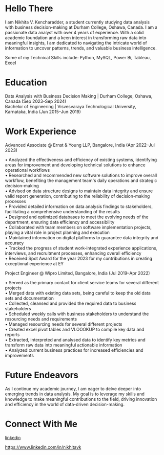 # Hello There
I am Nikhita V. Kencharadder, a student currently studying data analysis with business decision-making at Durham College, Oshawa, Canada. I am a passionate data analyst with over 4 years of experience. With a solid academic foundation and a keen interest in transforming raw data into meaningful insights, I am dedicated to navigating the intricate world of information to uncover patterns, trends, and valuable business intelligence.

Some of my Technical Skills include: Python, MySQL, Power Bi, Tableau, Excel

# Education
Data Analysis with Business Decision Making | Durham College, Oshawa, Canada (Sep 2023–Sep 2024) <br>
Bachelor of Engineering | Visvesvaraya Technological University, Karnataka, India (Jun 2015–Jun 2019)

# Work Experience
Advanced Associate @ Ernst & Young LLP, Bangalore, India (Apr 2022–Jul 2023)

• Analyzed the effectiveness and efficiency of existing systems, identifying areas for improvement and developing technical solutions to enhance operational workflows <br>
• Researched and recommended new software solutions to improve overall workflow, benefiting the management team's daily operations and strategic decision-making <br>
• Advised on data structure designs to maintain data integrity and ensure valid report generation, contributing to the reliability of decision-making processes <br>
• Provided detailed information on data analysis findings to stakeholders, facilitating a comprehensive understanding of the results <br>
• Designed and optimized databases to meet the evolving needs of the department, ensuring data efficiency and accessibility <br>
• Collaborated with team members on software implementation projects, playing a vital role in project planning and execution <br>
• Maintained information on digital platforms to guarantee data integrity and accuracy <br>
• Tracked the progress of student work-integrated experience applications, interviews, and recruitment processes, enhancing overall efficiency <br>
• Received Spot Award for the year 2023 for my contributions in creating exceptional experience at EY <br>

Project Engineer @ Wipro Limited, Bangalore, India (Jul 2019–Apr 2022)

• Served as the primary contact for client service teams for several different projects <br>
• Merged data with existing data sets, being careful to keep the old data sets and documentation <br>
• Collected, cleansed and provided the required data to business stakeholders <br>
• Scheduled weekly calls with business stakeholders to understand the resourcing needs and requirements <br>
• Managed resourcing needs for several different projects <br>
• Created excel pivot tables and VLOOOKUP to compile key data and reports <br>
• Extracted, interpreted and analysed data to identify key metrics and transform raw data into meaningful actionable information <br>
• Analyzed current business practices for increased efficiencies and improvements <br>

# Future Endeavors
As I continue my academic journey, I am eager to delve deeper into emerging trends in data analysis. My goal is to leverage my skills and knowledge to make meaningful contributions to the field, driving innovation and efficiency in the world of data-driven decision-making.

# Connect With Me
<!-- display the social media buttons in your README -->
[linkedin](/assets/LinkedIn1.png)
<!-- To Link your profile to the media buttons -->
https://www.linkedin.com/in/nikhitavk
